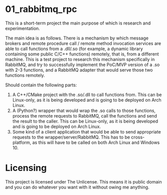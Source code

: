 # 01_rabbitmq_rpc

This is a short-term project the main purpose of which is research and experimentation.

The main idea is as follows. There is a mechanism by which message brokers and remote procedure call / remote method invocation services are able to call functions from a .dll/.so (for example, a dynamic library containing some public C/C++ functions) remotely, that is, from a different machine. This is a test project to research this mechanism specifically in RabbitMQ, and try to successfully implement the PoC/MVP version of a .so with 2-3 functions, and a RabbitMQ adapter that would serve those two functions remotely.

Should contain the following parts:
1. A C++/CMake project with the .so/.dll to call functions from. This can be Linux-only, as it is being developed and is going to be deployed on Arch Linux.
2. A (Python?) wrapper that would wrap the .so calls to those functions, process the remote requests to RabbitMQ, call the functions and send the result to the caller. This can be Linux-only, as it is being developed and is going to be deployed on Arch Linux.
3. Some kind of a client application that would be able to send appropriate requests to the wrapper/server/RabbitMQ. This has to be cross-platform, as this will have to be called on both Arch Linux and Windows 10.

# Licensing

This project is licensed under The Unlicense. This means it is public domain and you can do whatever you want with it without owing me anything.